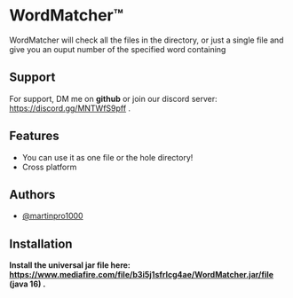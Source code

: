 
# WordMatcher™

WordMatcher will check all the files in the directory, or just a single file and give you an ouput number of the specified word containing



## Support

For support, DM me on __**github**__ or join our discord server:
https://discord.gg/MNTWfS9pff
.


## Features

- You can use it as one file or the hole directory!
- Cross platform


## Authors

- [@martinpro1000](https://www.github.com/martinpro1000)


## Installation

**Install the universal jar file here: https://www.mediafire.com/file/b3i5j1sfrlcg4ae/WordMatcher.jar/file (java 16)
.**
